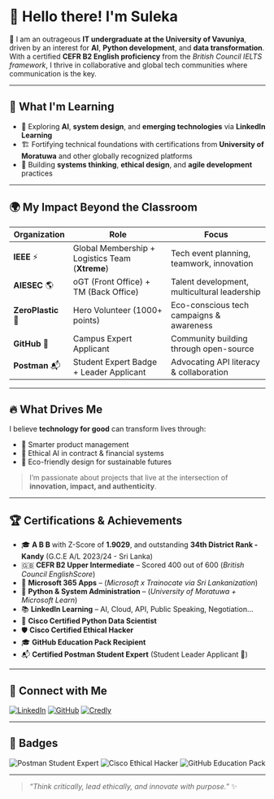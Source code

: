 # 👋 Hello there! I'm Suleka

🚀 I am an outrageous **IT undergraduate at the University of Vavuniya**, driven by an interest for **AI**, **Python development**, and **data transformation**. With a certified **CEFR B2 English proficiency** from the *British Council IELTS framework*, I thrive in collaborative and global tech communities where communication is the key.

---

## 🌱 What I'm Learning
- 🤖 Exploring **AI**, **system design**, and **emerging technologies** via **LinkedIn Learning**
- 🏗️ Fortifying technical foundations with certifications from **University of Moratuwa** and other globally recognized platforms
- 🔄 Building **systems thinking**, **ethical design**, and **agile development** practices

---

## 🌍 My Impact Beyond the Classroom

|  Organization |  Role |  Focus |
|----------------|--------|----------|
| **IEEE** ⚡ | Global Membership + Logistics Team (**Xtreme**) | Tech event planning, teamwork, innovation |
| **AIESEC** 🌎 | oGT (Front Office) + TM (Back Office) | Talent development, multicultural leadership |
| **ZeroPlastic** 🌱 | Hero Volunteer (1000+ points) | Eco-conscious tech campaigns & awareness |
| **GitHub** 🐙 | Campus Expert Applicant | Community building through open-source |
| **Postman** 📬 | Student Expert Badge + Leader Applicant | Advocating API literacy & collaboration |

---

## 🔥 What Drives Me

I believe **technology for good** can transform lives through:

- 🧠 Smarter product management  
- 🤖 Ethical AI in contract & financial systems  
- 🌿 Eco-friendly design for sustainable futures  

> I’m passionate about projects that live at the intersection of **innovation, impact, and authenticity**.

---

## 🏆 Certifications & Achievements

- 🎓 **A B B** with Z-Score of **1.9029**, and  outstanding **34th District Rank - Kandy** (G.C.E A/L 2023/24 - Sri Lanka)
- 🇬🇧 **CEFR B2 Upper Intermediate** – Scored 400 out of 600 (*British Council EnglishScore*)
- 💼 **Microsoft 365 Apps** – (*Microsoft x Trainocate via Sri Lankanization*)
- 🐍 **Python & System Administration** – (*University of Moratuwa + Microsoft Learn*)
- 📚 **LinkedIn Learning** – AI, Cloud, API, Public Speaking, Negotiation...
- 🧪 **Cisco Certified Python Data Scientist**
- 🛡️ **Cisco Certified Ethical Hacker**
- 🎓 **GitHub Education Pack Recipient**
- 📬 **Certified Postman Student Expert** (Student Leader Applicant 🚀)

---

## 🔗 Connect with Me

[![LinkedIn](https://img.shields.io/badge/-LinkedIn-0077B5?style=for-the-badge&logo=linkedin&logoColor=white&logoWidth=30)](https://www.linkedin.com/in/suleka-dissanayake)
[![GitHub](https://img.shields.io/badge/-GitHub-181717?style=for-the-badge&logo=github&logoColor=white&logoWidth=30)](https://github.com/suleka-dissanayake)
[![Credly](https://img.shields.io/badge/-Credly-FF6B00?style=for-the-badge&logo=credly&logoColor=white&logoWidth=30)](https://www.credly.com/users/suleka-dissanayake)

---

## 🧩 Badges

![Postman Student Expert](https://img.shields.io/badge/Postman-Student%20Expert-orange)
![Cisco Ethical Hacker](https://img.shields.io/badge/Cisco-Ethical%20Hacker-blue)
![GitHub Education Pack](https://img.shields.io/badge/GitHub-Education%20Pack-black)

---

> _“Think critically, lead ethically, and innovate with purpose.”_ ✨
